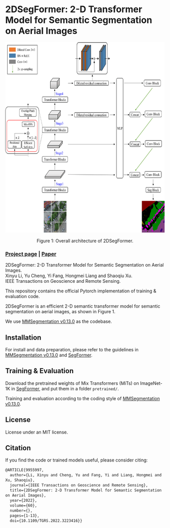 # 2DSegFormer: 2-D Transformer Model for Semantic Segmentation on Aerial Images

<!-- ![image](resources/model.png) -->
<div align="center">
  <img src="./resources/model.png" height="600">
</div>
<p align="center">
  Figure 1:  Overall architecture of 2DSegFormer.
</p>

### [Project page](https://github.com/Lixinyu98/2DSegFormer) | [Paper](https://ieeexplore.ieee.org/document/9955997)

2DSegFormer: 2-D Transformer Model for Semantic Segmentation on Aerial Images.<br>
Xinyu Li, Yu Cheng, Yi Fang, Hongmei Liang and Shaoqiu Xu.<br>
IEEE Transactions on Geoscience and Remote Sensing.

This repository contains the official Pytorch implementation of training & evaluation code.

2DSegFormer is an efficient 2-D semantic transformer model for semantic segmentation on aerial images, as shown in Figure 1.

We use [MMSegmentation v0.13.0](https://github.com/open-mmlab/mmsegmentation/tree/v0.13.0) as the codebase.

## Installation

For install and data preparation, please refer to the guidelines in [MMSegmentation v0.13.0](https://github.com/open-mmlab/mmsegmentation/tree/v0.13.0) and [SegFormer](https://github.com/NVlabs/SegFormer).

## Training & Evaluation

Download the pretrained weights of Mix Transformers (MiTs) on ImageNet-1K in [SegFormer](https://github.com/NVlabs/SegFormer), and put them in a folder ```pretrained/```.

Training and evaluation according to the coding style of [MMSegmentation v0.13.0](https://github.com/open-mmlab/mmsegmentation/tree/v0.13.0).

## License
License under an MIT license.


## Citation
If you find the code or trained models useful, please consider citing:
```
@ARTICLE{9955997,
  author={Li, Xinyu and Cheng, Yu and Fang, Yi and Liang, Hongmei and Xu, Shaoqiu},
  journal={IEEE Transactions on Geoscience and Remote Sensing}, 
  title={2DSegFormer: 2-D Transformer Model for Semantic Segmentation on Aerial Images}, 
  year={2022},
  volume={60},
  number={},
  pages={1-13},
  doi={10.1109/TGRS.2022.3223416}}
```
